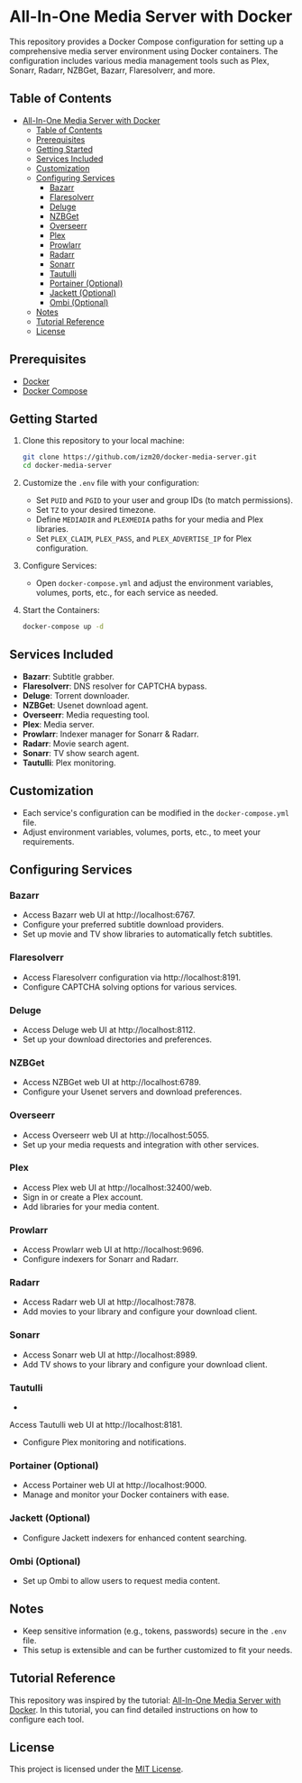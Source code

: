 # All-In-One Media Server with Docker

This repository provides a Docker Compose configuration for setting up a comprehensive media server environment using Docker containers. The configuration includes various media management tools such as Plex, Sonarr, Radarr, NZBGet, Bazarr, Flaresolverr, and more.

## Table of Contents

- [All-In-One Media Server with Docker](#all-in-one-media-server-with-docker)
  - [Table of Contents](#table-of-contents)
  - [Prerequisites](#prerequisites)
  - [Getting Started](#getting-started)
  - [Services Included](#services-included)
  - [Customization](#customization)
  - [Configuring Services](#configuring-services)
    - [Bazarr](#bazarr)
    - [Flaresolverr](#flaresolverr)
    - [Deluge](#deluge)
    - [NZBGet](#nzbget)
    - [Overseerr](#overseerr)
    - [Plex](#plex)
    - [Prowlarr](#prowlarr)
    - [Radarr](#radarr)
    - [Sonarr](#sonarr)
    - [Tautulli](#tautulli)
    - [Portainer (Optional)](#portainer-optional)
    - [Jackett (Optional)](#jackett-optional)
    - [Ombi (Optional)](#ombi-optional)
  - [Notes](#notes)
  - [Tutorial Reference](#tutorial-reference)
  - [License](#license)

## Prerequisites

- [Docker](https://www.docker.com/)
- [Docker Compose](https://docs.docker.com/compose/)

## Getting Started

1. Clone this repository to your local machine:

   ```bash
   git clone https://github.com/izm20/docker-media-server.git
   cd docker-media-server
   ```

2. Customize the `.env` file with your configuration:

   - Set `PUID` and `PGID` to your user and group IDs (to match permissions).
   - Set `TZ` to your desired timezone.
   - Define `MEDIADIR` and `PLEXMEDIA` paths for your media and Plex libraries.
   - Set `PLEX_CLAIM`, `PLEX_PASS`, and `PLEX_ADVERTISE_IP` for Plex configuration.

3. Configure Services:

   - Open `docker-compose.yml` and adjust the environment variables, volumes, ports, etc., for each service as needed.

4. Start the Containers:

   ```bash
   docker-compose up -d
   ```

## Services Included

- **Bazarr**: Subtitle grabber.
- **Flaresolverr**: DNS resolver for CAPTCHA bypass.
- **Deluge**: Torrent downloader.
- **NZBGet**: Usenet download agent.
- **Overseerr**: Media requesting tool.
- **Plex**: Media server.
- **Prowlarr**: Indexer manager for Sonarr & Radarr.
- **Radarr**: Movie search agent.
- **Sonarr**: TV show search agent.
- **Tautulli**: Plex monitoring.

## Customization

- Each service's configuration can be modified in the `docker-compose.yml` file.
- Adjust environment variables, volumes, ports, etc., to meet your requirements.

## Configuring Services

### Bazarr

- Access Bazarr web UI at http://localhost:6767.
- Configure your preferred subtitle download providers.
- Set up movie and TV show libraries to automatically fetch subtitles.

### Flaresolverr

- Access Flaresolverr configuration via http://localhost:8191.
- Configure CAPTCHA solving options for various services.

### Deluge

- Access Deluge web UI at http://localhost:8112.
- Set up your download directories and preferences.

### NZBGet

- Access NZBGet web UI at http://localhost:6789.
- Configure your Usenet servers and download preferences.

### Overseerr

- Access Overseerr web UI at http://localhost:5055.
- Set up your media requests and integration with other services.

### Plex

- Access Plex web UI at http://localhost:32400/web.
- Sign in or create a Plex account.
- Add libraries for your media content.

### Prowlarr

- Access Prowlarr web UI at http://localhost:9696.
- Configure indexers for Sonarr and Radarr.

### Radarr

- Access Radarr web UI at http://localhost:7878.
- Add movies to your library and configure your download client.

### Sonarr

- Access Sonarr web UI at http://localhost:8989.
- Add TV shows to your library and configure your download client.

### Tautulli

-

 Access Tautulli web UI at http://localhost:8181.
- Configure Plex monitoring and notifications.

### Portainer (Optional)

- Access Portainer web UI at http://localhost:9000.
- Manage and monitor your Docker containers with ease.

### Jackett (Optional)

- Configure Jackett indexers for enhanced content searching.

### Ombi (Optional)

- Set up Ombi to allow users to request media content.

## Notes

- Keep sensitive information (e.g., tokens, passwords) secure in the `.env` file.
- This setup is extensible and can be further customized to fit your needs.

## Tutorial Reference

This repository was inspired by the tutorial: [All-In-One Media Server with Docker](https://academy.pointtosource.com/containers/all-in-one-media-server-docker/). In this tutorial, you can find detailed instructions on how to configure each tool.

## License

This project is licensed under the [MIT License](LICENSE).
